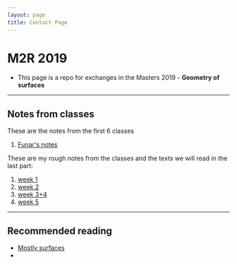 ```yaml
---
layout: page
title: Contact Page
---
```


# M2R 2019

- This page is a repo for exchanges 
in the Masters 2019 - **Geometry of surfaces**


[//]: # (<img  width="50%" alt="taylor s" src="taylor.png">)

---
## Notes from classes

These are the notes from the first 6 classes

1. [Funar's notes](funar_surfaces.pdf)

These are my rough notes from the classes
and the texts we will read in the last part:

1. [week 1](cour1.pdf)
1. [week 2](cour2.pdf)
1. [week 3+4](cours3+4.pdf)
1. [week 5](shearsAgain.pdf)

---

## Recommended reading

- [Mostly surfaces](http://www.math.brown.edu/~res/MathNotes/surface.pdf)
- []()
